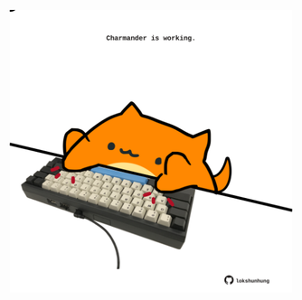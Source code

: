 <!-- built at 14/08/2022, 12:00:56 UTC -->
<p align="center">
  <img width="500" height="500" src="./ReadmeImage.svg">
</p>

